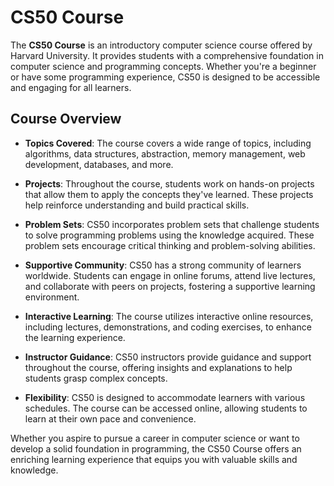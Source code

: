 # CS50 Course

The **CS50 Course** is an introductory computer science course offered by Harvard University. It provides students with a comprehensive foundation in computer science and programming concepts. Whether you're a beginner or have some programming experience, CS50 is designed to be accessible and engaging for all learners.

## Course Overview

- **Topics Covered**: The course covers a wide range of topics, including algorithms, data structures, abstraction, memory management, web development, databases, and more.

- **Projects**: Throughout the course, students work on hands-on projects that allow them to apply the concepts they've learned. These projects help reinforce understanding and build practical skills.

- **Problem Sets**: CS50 incorporates problem sets that challenge students to solve programming problems using the knowledge acquired. These problem sets encourage critical thinking and problem-solving abilities.

- **Supportive Community**: CS50 has a strong community of learners worldwide. Students can engage in online forums, attend live lectures, and collaborate with peers on projects, fostering a supportive learning environment.

- **Interactive Learning**: The course utilizes interactive online resources, including lectures, demonstrations, and coding exercises, to enhance the learning experience.

- **Instructor Guidance**: CS50 instructors provide guidance and support throughout the course, offering insights and explanations to help students grasp complex concepts.

- **Flexibility**: CS50 is designed to accommodate learners with various schedules. The course can be accessed online, allowing students to learn at their own pace and convenience.

Whether you aspire to pursue a career in computer science or want to develop a solid foundation in programming, the CS50 Course offers an enriching learning experience that equips you with valuable skills and knowledge.